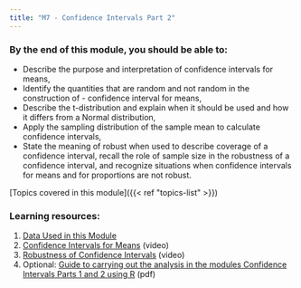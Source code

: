 ```yaml
---
title: "M7 - Confidence Intervals Part 2"
---
```


### By the end of this module, you should be able to:

- Describe the purpose and interpretation of confidence intervals for means,
- Identify the quantities that are random and not random in the construction of - confidence interval for means,
- Describe the t-distribution and explain when it should be used and how it differs from a Normal distribution,
- Apply the sampling distribution of the sample mean to calculate confidence intervals,
- State the meaning of robust when used to describe coverage of a confidence interval, recall the role of sample size in the robustness of a confidence interval, and recognize situations when confidence intervals for means and for proportions are not robust.

[Topics covered in this module]({{< ref "topics-list" >}})

### Learning resources:

1. [Data Used in this Module](./1-data-used)
2. [Confidence Intervals for Means](./2-confidence-intervals-for-means) (video)
3. [Robustness of Confidence Intervals](./3-robustness-of-confidence-intervals) (video)
4. Optional: [Guide to carrying out the analysis in the modules Confidence Intervals Parts 1 and 2 using R](./CI_R.pdf) (pdf)